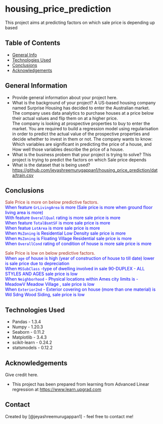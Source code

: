 # housing_price_prediction
This project aims at predicting factors on which sale price is depending up based

## Table of Contents
* [General Info](#general-information)
* [Technologies Used](#technologies-used)
* [Conclusions](#conclusions)
* [Acknowledgements](#acknowledgements)

<!-- You can include any other section that is pertinent to your problem -->

## General Information
- Provide general information about your project here.
- What is the background of your project?
A US-based housing company named Surprise Housing has decided to enter the Australian market. The company uses data analytics to purchase houses at a price below their actual values and flip them on at a higher price.  
The company is looking at prospective properties to buy to enter the market. You are required to build a regression model using regularisation in order to predict the actual value of the prospective properties and decide whether to invest in them or not.
The company wants to know:
    Which variables are significant in predicting the price of a house, and
    How well those variables describe the price of a house.
- What is the business probem that your project is trying to solve?
This project is trying to predict the factors on which Sale price depends 
- What is the dataset that is being used?
https://github.com/jeyashreemurugappan1/housing_price_prediction/data/train.csv

## Conclusions
<span style="color:brown">Sale Price is more on below predictive factors.</span>
<br>
<span style="color:blue"> When feature `GrLivingArea` is more (Sale price is more when ground floor living area is more) </span>
<br>
<span style="color:blue"> With feature `OverallQual` rating is more sale price is more </span>
<br>
<span style="color:blue"> When feature `TotalBsmtSF` is more  sale price is more</span>
<br>
<span style="color:blue"> When featue `LotArea` is more sale price is more</span>
<br>
<span style="color:blue"> When `MsZoning` is Residential Low Density sale price is more</span>
<br>
<span style="color:blue"> When `MsZoning` is Floating Village Residential sale price is more</span>
<br>
<span style="color:blue"> When `OverallCond` rating of condition of house is more sale price is more</span>
<br>

<span style="color:brown">Sale Price is low on below predictive factors.</span>
<br>
<span style="color:blue"> When `age` of house is high (year of construction of house to till date) lower is sale price due to depreciation </span>
<br>
<span style="color:blue"> When `MSSubClass` -type of dwelling involved in sale 90-DUPLEX - ALL STYLES AND AGES sale price is low</span>
<br>
<span style="color:blue"> When `Neighborhood` - Physical locations within Ames city limits is -MeadowV	Meadow Village , sale price is low</span>
<br>
<span style="color:blue"> When `Exterior2nd` - Exterior covering on house (more than one material) is Wd Sdng Wood Siding, sale price is low</span>

## Technologies Used
- Pandas - 1.3.4 
- Numpy - 1.20.3 
- Seaborn - 0.11.2
- Matplotlib - 3.4.3
- scikit-learn - 0.24.2
- statsmodels - 0.12.2


## Acknowledgements
Give credit here.
- This project has been prepared from learning from Advanced Linear regression at https://www.learn.upgrad.com


## Contact
Created by [@jeyashreemurugappan1] - feel free to contact me!